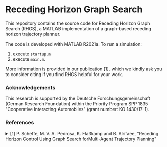 # Receding Horizon Graph Search
This repository contains the source code for Receding Horizon Graph Search (RHGS), a MATLAB implementation of a graph-based receding horizon trajectory planner.

The code is developed with MATLAB R2021a.
To run a simulation:
1. execute `startup.m`
2. execute `main.m`.

More information is provided in our publication [1], which we kindly ask you to consider citing if you find RHGS helpful for your work.

### Acknowledgements
This research is supported by the Deutsche Forschungsgemeinschaft (German Research Foundation) within the Priority Program SPP 1835 "Cooperative Interacting Automobiles" (grant number: KO 1430/17-1).

### References

<details>
<summary>
[1] P. Scheffe, M. V. A. Pedrosa, K. Flaßkamp and B. Alrifaee,
"Receding Horizon Control Using Graph Search forMulti-Agent Trajectory Planning"
</summary>
<p>
```
bibtex
```
</p>
</details>